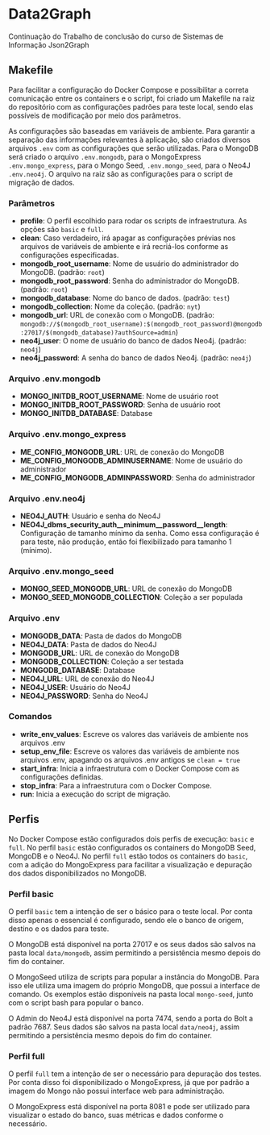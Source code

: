 # Data2Graph
Continuação do Trabalho de conclusão do curso de Sistemas de Informação Json2Graph

## Makefile

Para facilitar a configuração do Docker Compose e possibilitar a correta comunicação entre os containers e o script, foi criado um Makefile na raiz do repositório com as configurações padrões para teste local, sendo elas possíveis de modificação por meio dos parâmetros.

As configurações são baseadas em variáveis de ambiente. Para garantir a separação das informações relevantes à aplicação, são criados diversos arquivos `.env` com as configurações que serão utilizadas. Para o MongoDB será criado o arquivo `.env.mongodb`, para o MongoExpress `.env.mongo_express`, para o Mongo Seed, `.env.mongo_seed`, para o Neo4J `.env.neo4j`. O arquivo na raiz são as configurações para o script de migração de dados.

### Parâmetros

- **profile**: O perfil escolhido para rodar os scripts de infraestrutura. As opções são `basic` e `full`.
- **clean**: Caso verdadeiro, irá apagar as configurações prévias nos arquivos de variáveis de ambiente e irá recriá-los conforme as configurações especificadas.
- **mongodb_root_username**: Nome de usuário do administrador do MongoDB. (padrão: `root`)
- **mongodb_root_password**: Senha do administrador do MongoDB. (padrão: `root`)
- **mongodb_database**: Nome do banco de dados. (padrão: `test`)
- **mongodb_collection**: Nome da coleção. (padrão: `nyt`)
- **mongodb_url**: URL de conexão com o MongoDB. (padrão: `mongodb://$(mongodb_root_username):$(mongodb_root_password)@mongodb:27017/$(mongodb_database)?authSource=admin`)
- **neo4j_user**: O nome de usuário do banco de dados Neo4j. (padrão: `neo4j`)
- **neo4j_password**: A senha do banco de dados Neo4j. (padrão: `neo4j`)

### Arquivo .env.mongodb

- **MONGO_INITDB_ROOT_USERNAME**: Nome de usuário root
- **MONGO_INITDB_ROOT_PASSWORD**: Senha de usuário root
- **MONGO_INITDB_DATABASE**: Database

### Arquivo .env.mongo_express

- **ME_CONFIG_MONGODB_URL**: URL de conexão do MongoDB
- **ME_CONFIG_MONGODB_ADMINUSERNAME**: Nome de usuário do administrador
- **ME_CONFIG_MONGODB_ADMINPASSWORD**: Senha do administrador

### Arquivo .env.neo4j

- **NEO4J_AUTH**: Usuário e senha do Neo4J
- **NEO4J_dbms_security_auth__minimum__password__length**: Configuração de tamanho mínimo da senha. Como essa configuração é para teste, não produção, então foi flexibilizado para tamanho 1 (mínimo).

### Arquivo .env.mongo_seed

- **MONGO_SEED_MONGODB_URL**: URL de conexão do MongoDB
- **MONGO_SEED_MONGODB_COLLECTION**: Coleção a ser populada

### Arquivo .env

- **MONGODB_DATA**: Pasta de dados do MongoDB
- **NEO4J_DATA**: Pasta de dados do Neo4J
- **MONGODB_URL**: URL de conexão do MongoDB
- **MONGODB_COLLECTION**: Coleção a ser testada
- **MONGODB_DATABASE**: Database
- **NEO4J_URL**: URL de conexão do Neo4J
- **NEO4J_USER**: Usuário do Neo4J
- **NEO4J_PASSWORD**: Senha do Neo4J

### Comandos

- **write_env_values**: Escreve os valores das variáveis de ambiente nos arquivos .env
- **setup_env_file**: Escreve os valores das variáveis de ambiente nos arquivos .env, apagando os arquivos .env antigos se `clean = true`
- **start_infra**: Inicia a infraestrutura com o Docker Compose com as configurações definidas.
- **stop_infra**: Para a infraestrutura com o Docker Compose.
- **run**: Inicia a execução do script de migração.

## Perfis

No Docker Compose estão configurados dois perfis de execução: `basic` e `full`. No perfil `basic` estão configurados os containers do MongoDB Seed, MongoDB e o Neo4J. No perfil `full` estão todos os containers do `basic`, com a adição do MongoExpress para facilitar a visualização e depuração dos dados disponibilizados no MongoDB.

### Perfil basic

O perfil `basic` tem a intenção de ser o básico para o teste local. Por conta disso apenas o essencial é configurado, sendo ele o banco de origem, destino e os dados para teste.

O MongoDB está disponível na porta 27017 e os seus dados são salvos na pasta local `data/mongodb`, assim permitindo a persistência mesmo depois do fim do container.

O MongoSeed utiliza de scripts para popular a instância do MongoDB. Para isso ele utiliza uma imagem do próprio MongoDB, que possui a interface de comando. Os exemplos estão disponíveis na pasta local `mongo-seed`, junto com o script bash para popular o banco.

O Admin do Neo4J está disponível na porta 7474, sendo a porta do Bolt a padrão 7687. Seus dados são salvos na pasta local `data/neo4j`, assim permitindo a persistência mesmo depois do fim do container.

### Perfil full

O perfil `full` tem a intenção de ser o necessário para depuração dos testes. Por conta disso foi disponibilizado o MongoExpress, já que por padrão a imagem do Mongo não possui interface web para administração.

O MongoExpress está disponível na porta 8081 e pode ser utilizado para visualizar o estado do banco, suas métricas e dados conforme o necessário.

